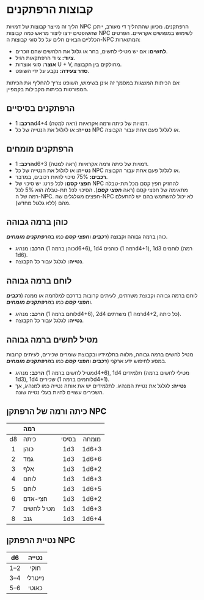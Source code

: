 # קבוצות הרפתקנים

הליך זה מייצר קבוצות של דמויות NPC הרפתקנים. מכיוון שהתהליך די מעורב, ייתכן שהשופטים ירצו ליצור מראש כמה קבוצות NPC לשימוש במפגשים אקראיים. הפרטים הכלליים הבאים חלים על כל סוגי קבוצות ה-NPC המתוארות:

- **לחשים:** אם יש מטילי לחשים, בחר או גלגל את הלחשים שהם זוכרים.
- **ציוד:** ציוד הרפתקאות רגיל.
- **אוצר:** סוגי אוצרות U + V, מחולקים בין הקבוצה.
- **סדר צעידה:** נקבע על ידי השופט.

אם הכיתות המוצגות במסמך זה אינן בשימוש, השופט צריך להחליף את הכיתות המפורטות בכיתות מקבילות בקמפיין.

## הרפתקנים בסיסיים

- **הרכב:** 1d4+4 דמויות של כיתה ורמה אקראיות (ראה למטה).
- **נטייה:** או לגלגל את הנטייה של כל NPC או לגלגל פעם אחת עבור הקבוצה.

## הרפתקנים מומחים

- **הרכב:** 1d6+3 דמויות של כיתה ורמה אקראיות (ראה למטה).
- **נטייה:** או לגלגל את הנטייה של כל NPC או לגלגל פעם אחת עבור הקבוצה.
- **רכבים:** 75% סיכוי להיות רכובים, במדבר.
- **חפצי קסם:** לכל פרט: יש סיכוי של NPC להחזיק חפץ קסם מכל תת-טבלה מתאימה של חפצי קסם (ראה ***חפצי קסם***). הסיכוי לכל תת-טבלה הוא 5% לכל רמה של ה-NPC. חפצים מגולגלים שה-NPC לא יכול להשתמש בהם יש להתעלם מהם (ללא גלגול מחדש).

## כוהן ברמה גבוהה

כוהן ברמה גבוהה וקבוצה (***רכבים*** ו***חפצי קסם*** כמו ב***הרפתקנים מומחים***.

- **הרכב:** מנהיג (כוהן ברמה 1d6+6), 1d4 כוהנים (רמה 1d4+1), 1d3 לוחמים (רמה 1d6).
- **נטייה:** לגלגל עבור כל הקבוצה.

## לוחם ברמה גבוהה

לוחם ברמה גבוהה וקבוצת משרתים, לעיתים קרובות בדרכם למלחמה או ממנה (***רכבים*** ו***חפצי קסם*** כמו ב***הרפתקנים מומחים***.

- **הרכב:** מנהיג (לוחם ברמה 1d4+6), 2d4 משרתים (רמה 1d4+2, כל כיתה).
- **נטייה:** לגלגל עבור כל הקבוצה.

## מטיל לחשים ברמה גבוהה

מטיל לחשים ברמה גבוהה, מלווה בתלמידיו ובקבוצת שומרים שכירים, לעיתים קרובות במסע לחיפוש ידע ארקני (***רכבים*** ו***חפצי קסם*** כמו ב***הרפתקנים מומחים***.

- **הרכב:** מנהיג (מטיל לחשים ברמה 1d4+6), 1d4 תלמידים (מטילי לחשים ברמה 1d3), 1d4 שכירים (לוחמים ברמה 1d4+1).
- **נטייה:** לגלגל את נטיית המנהיג. לתלמידים יש את אותה נטייה כמו למנהיג, אך השכירים עשויים להיות בעלי נטייה שונה.

## כיתה ורמה של הרפתקן NPC

|      | רמה       |       |        |
| :--: | :--------- | :---: | :----: |
|  d8  | כיתה      | בסיסי | מומחה  |
|  1   | כוהן      |  1d3  | 1d6+3  |
|  2   | גמד       |  1d3  | 1d6+6  |
|  3   | אלף       |  1d3  | 1d6+2  |
|  4   | לוחם      |  1d3  | 1d6+3  |
|  5   | לוחם      |  1d3  | 1d6+5  |
|  6   | חצי-אדם   |  1d3  | 1d6+2  |
|  7   | מטיל לחשים |  1d3  | 1d6+3  |
|  8   | גנב       |  1d3  | 1d6+4  |

## נטיית הרפתקן NPC

|  d6  | נטייה    |
| :--: | :-------: |
| 1–2  |  חוקי     |
| 3–4  |  נייטרלי  |
| 5–6  |  כאוטי    |